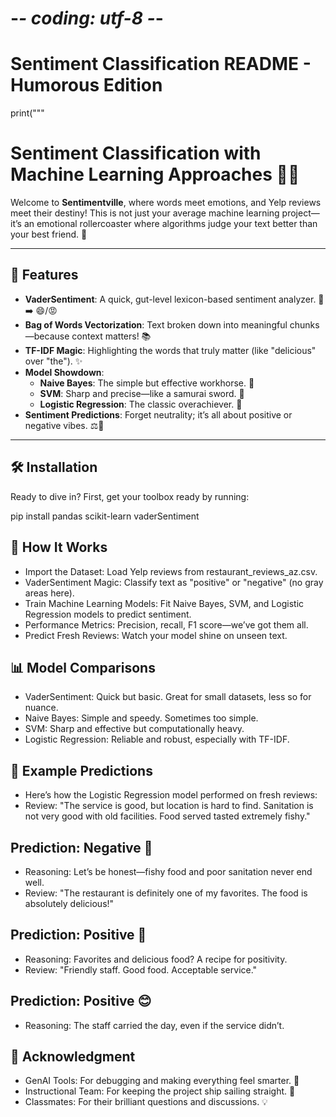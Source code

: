 # -*- coding: utf-8 -*-
# Sentiment Classification README - Humorous Edition

print("""
# Sentiment Classification with Machine Learning Approaches 🤖💬

Welcome to **Sentimentville**, where words meet emotions, and Yelp reviews meet their destiny! 
This is not just your average machine learning project—it’s an emotional rollercoaster where algorithms judge your text better than your best friend. 🌟

---

## 🚀 Features

- **VaderSentiment**: A quick, gut-level lexicon-based sentiment analyzer. 💬 ➡️ 😄/😡
- **Bag of Words Vectorization**: Text broken down into meaningful chunks—because context matters! 📚
- **TF-IDF Magic**: Highlighting the words that truly matter (like "delicious" over "the"). ✨
- **Model Showdown**:
  - **Naive Bayes**: The simple but effective workhorse. 🐴
  - **SVM**: Sharp and precise—like a samurai sword. 🎯
  - **Logistic Regression**: The classic overachiever. 🧮
- **Sentiment Predictions**: Forget neutrality; it’s all about positive or negative vibes. ⚖️🚫

---

## 🛠️ Installation

Ready to dive in? First, get your toolbox ready by running:

pip install pandas scikit-learn vaderSentiment

## 📖 How It Works
- Import the Dataset: Load Yelp reviews from restaurant_reviews_az.csv.
- VaderSentiment Magic: Classify text as "positive" or "negative" (no gray areas here).
- Train Machine Learning Models: Fit Naive Bayes, SVM, and Logistic Regression models to predict sentiment.
- Performance Metrics: Precision, recall, F1 score—we’ve got them all.
- Predict Fresh Reviews: Watch your model shine on unseen text.

## 📊 Model Comparisons

- VaderSentiment: Quick but basic. Great for small datasets, less so for nuance.
- Naive Bayes: Simple and speedy. Sometimes too simple.
- SVM: Sharp and effective but computationally heavy.
- Logistic Regression: Reliable and robust, especially with TF-IDF.

## 🥳 Example Predictions
- Here’s how the Logistic Regression model performed on fresh reviews:
- Review:
"The service is good, but location is hard to find. Sanitation is not very good with old facilities. Food served tasted extremely fishy."

## Prediction: Negative 🙅
- Reasoning: Let’s be honest—fishy food and poor sanitation never end well.
- Review:
"The restaurant is definitely one of my favorites. The food is absolutely delicious!"

## Prediction: Positive 🌟
- Reasoning: Favorites and delicious food? A recipe for positivity.
- Review:
"Friendly staff. Good food. Acceptable service."

## Prediction: Positive 😊
- Reasoning: The staff carried the day, even if the service didn’t.
  
## 🤝 Acknowledgment
- GenAI Tools: For debugging and making everything feel smarter. 🤖
- Instructional Team: For keeping the project ship sailing straight. 🚢
- Classmates: For their brilliant questions and discussions. 💡
